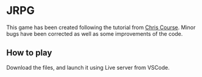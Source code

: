 # JRPG

This game has been created following the tutorial from [Chris Course](https://chriscourses.com/courses/pokemon/videos/introduction). Minor bugs have been corrected as well as some improvements of the code.


## How to play

Download the files, and launch it using Live server from VSCode. 

